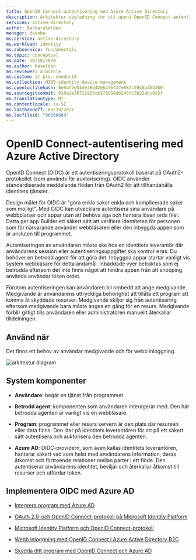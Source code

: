 ```yaml
---
title: OpenID Connect-autentisering med Azure Active Directory
description: Arkitektur vägledning för att uppnå OpenID Connect-autentisering med Azure Active Directory.
services: active-directory
author: BarbaraSelden
manager: daveba
ms.service: active-directory
ms.workload: identity
ms.subservice: fundamentals
ms.topic: conceptual
ms.date: 10/10/2020
ms.author: baselden
ms.reviewer: ajburnle
ms.custom: it-pro, seodec18
ms.collection: M365-identity-device-management
ms.openlocfilehash: 0e5bf7e51de38d42e64f6737e687c5946a464160
ms.sourcegitcommit: 910a1a38711966cb171050db245fc3b22abc8c5f
ms.translationtype: MT
ms.contentlocale: sv-SE
ms.lasthandoff: 03/19/2021
ms.locfileid: "96168669"
---
```

# <a name="openid-connect-authentication-with-azure-active-directory"></a>OpenID Connect-autentisering med Azure Active Directory

OpenID Connect (OIDC) är ett autentiseringsprotokoll baserat på OAuth2-protokollet (som används för auktorisering). OIDC använder standardiserade meddelande flöden från OAuth2 för att tillhandahålla identitets tjänster. 

Design målet för OIDC är "göra enkla saker enkla och komplicerade saker som möjligt". Med OIDC kan utvecklare autentisera sina användare på webbplatser och appar utan att behöva äga och hantera lösen ords filer. Detta ger app Builder ett säkert sätt att verifiera identiteten för personen som för närvarande använder webbläsaren eller den inbyggda appen som är ansluten till programmet.

Autentiseringen av användaren måste ske hos en identitets leverantör där användarens session eller autentiseringsuppgifter ska kontrol leras. Du behöver en betrodd agent för att göra det. Inbyggda appar startar vanligt vis system webbläsare för detta ändamål. Inbäddade vyer betraktas som ej betrodda eftersom det inte finns något att hindra appen från att snooping använda användar lösen ordet. 

Förutom autentiseringen kan användaren bli ombedd att ange medgivande. Medgivande är användarens uttryckliga behörighet att tillåta ett program att komma åt skyddade resurser. Medgivande skiljer sig från autentisering eftersom medgivande bara måste anges en gång för en resurs. Medgivande förblir giltigt tills användaren eller administratören manuellt återkallar tilldelningen. 

## <a name="use-when"></a>Använd när

Det finns ett behov av användar medgivande och för webb inloggning.

![arkitektur diagram](./media/authentication-patterns/oidc-auth.png)

## <a name="components-of-system"></a>System komponenter

* **Användare**: begär en tjänst från programmet.

* **Betrodd agent**: komponenten som användaren interagerar med. Den här betrodda agenten är vanligt vis en webbläsare.

* **Program**: programmet eller resurs servern är den plats där resursen eller data finns. Den litar på identitets leverantören för att på ett säkert sätt autentisera och auktorisera den betrodda agenten. 

* **Azure AD**: OIDC-providern, som även kallas identitets leverantören, hanterar säkert vad som helst med användarens information, deras åtkomst och förtroende relationer mellan parter i ett flöde. Den autentiserar användarens identitet, beviljar och återkallar åtkomst till resurser och utfärdar token. 

## <a name="implement-oidc-with-azure-ad"></a>Implementera OIDC med Azure AD

* [Integrera program med Azure AD](../saas-apps/tutorial-list.md) 

* [OAuth 2,0-och OpenID Connect-protokoll på Microsoft Identity Platform](../develop/active-directory-v2-protocols.md) 

* [Microsoft Identity Platform och OpenID Connect-protokoll](../develop/v2-protocols-oidc.md) 

* [Webb inloggning med OpenID Connect i Azure Active Directory B2C](../../active-directory-b2c/openid-connect.md) 

* [Skydda ditt program med OpenID Connect och Azure AD](/learn/modules/secure-app-with-oidc-and-azure-ad/) 

